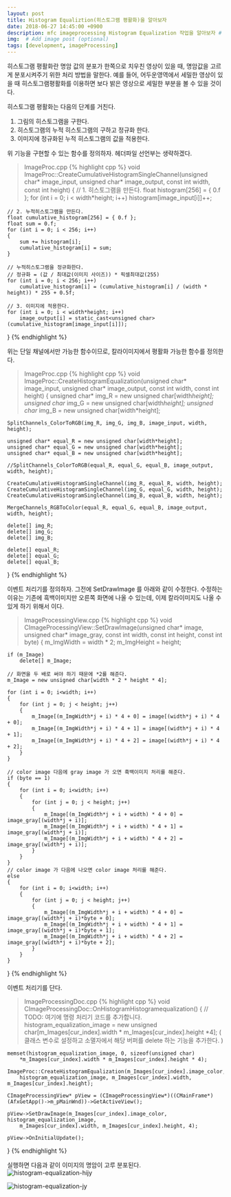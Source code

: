 ```yaml
---
layout: post
title: Histogram Equaliztion(히스토그램 평활화)을 알아보자
date: 2018-06-27 14:45:00 +0900
description: mfc imageprocessing Histogram Equalization 작업을 알아보자 # Add post description (optional)
img:  # Add image post (optional)
tags: [development, imageProcessing]
---
```


히스토그램 평활화란 명암 값의 분포가 한쪽으로 치우친 영상이 있을 때,
명암값을 고르게 분포시켜주기 위한 처리 방법을 말한다. 예를 들어, 어두운영역에서 세밀한 영상이 있을 때 히스토그램평활화를 이용하면 보다 밝은 영상으로 세밀한 부분을 볼 수 있을 것이다.

히스토그램 평활화는 다음의 단계를 거친다.

1. 그림의 히스토그램을 구한다.
2. 히스토그램의 누적 히스토그램의 구하고 정규화 한다.
3. 이미지에 정규화된 누적 히스토그램의 값을 적용한다.

위 기능을 구현할 수 있는 함수를 정의하자. 헤더파일 선언부는 생략하겠다.

> ImageProc.cpp
{% highlight cpp %}
void ImageProc::CreateCumulativeHistogramSingleChannel(unsigned char* image_input,
	unsigned char* image_output, const int width, const int height)
{
	// 1. 히스토그램을 만든다.
	float histogram[256] = { 0.f };
	for (int i = 0; i < width*height; i++)
		histogram[image_input[i]]++;

	// 2. 누적히스토그램을 만든다.
	float cumulative_histogram[256] = { 0.f };
	float sum = 0.f;
	for (int i = 0; i < 256; i++)
	{
		sum += histogram[i];
		cumulative_histogram[i] = sum;
	}

	// 누적히스토그램을 정규화한다.
	// 정규화 = (값 / 최대값(이미지 사이즈)) * 픽셀최대값(255)
	for (int i = 0; i < 256; i++)
		cumulative_histogram[i] = (cumulative_histogram[i] / (width * height)) * 255 + 0.5f;

	// 3. 이미지에 적용한다.
	for (int i = 0; i < width*height; i++)
		image_output[i] = static_cast<unsigned char>(cumulative_histogram[image_input[i]]);

}
{% endhighlight %}

위는 단일 채널에서만 가능한 함수이므로, 칼라이미지에서 평활화 가능한 함수를 정의한다.
 > ImageProc.cpp
 {% highlight cpp %}
 void ImageProc::CreateHistogramEqualization(unsigned char* image_input,
	unsigned char* image_output, const int width, const int height)
{
	unsigned char* img_R = new unsigned char[width*height];
	unsigned char* img_G = new unsigned char[width*height];
	unsigned char* img_B = new unsigned char[width*height];

	SplitChannels_ColorToRGB(img_R, img_G, img_B, image_input, width, height);

	unsigned char* equal_R = new unsigned char[width*height];
	unsigned char* equal_G = new unsigned char[width*height];
	unsigned char* equal_B = new unsigned char[width*height];

	//SplitChannels_ColorToRGB(equal_R, equal_G, equal_B, image_output, width, height);

	CreateCumulativeHistogramSingleChannel(img_R, equal_R, width, height);
	CreateCumulativeHistogramSingleChannel(img_G, equal_G, width, height);
	CreateCumulativeHistogramSingleChannel(img_B, equal_B, width, height);

	MergeChannels_RGBToColor(equal_R, equal_G, equal_B, image_output, width, height);

	delete[] img_R;
	delete[] img_G;
	delete[] img_B;

	delete[] equal_R;
	delete[] equal_G;
	delete[] equal_B;
}
 {% endhighlight %}

 이벤트 처리기를 정의하자. 그전에 SetDrawImage 를 아래와 같이 수정한다.
 수정하는 이유는 기존에 흑백이미지만 오른쪽 화면에 나올 수 있는데, 이제 칼라이미지도 나올 수 있게
 하기 위해서 이다.

 > ImageProcessingView.cpp
 {% highlight cpp %}
 void CImageProcessingView::SetDrawImage(unsigned char* image, unsigned char* image_gray,
	const int width, const int height, const int byte)
{
	m_ImgWidth = width * 2;
	m_ImgHeight = height;

	if (m_Image)
		delete[] m_Image;

	// 화면을 두 배로 써야 하기 때문에 *2를 해준다.
	m_Image = new unsigned char[width * 2 * height * 4];

	for (int i = 0; i<width; i++)
	{
		for (int j = 0; j < height; j++)
		{
			m_Image[(m_ImgWidth*j + i) * 4 + 0] = image[(width*j + i) * 4 + 0];
			m_Image[(m_ImgWidth*j + i) * 4 + 1] = image[(width*j + i) * 4 + 1];
			m_Image[(m_ImgWidth*j + i) * 4 + 2] = image[(width*j + i) * 4 + 2];
		}
	}

	// color image 다음에 gray image 가 오면 흑백이미지 처리를 해준다.
	if (byte == 1)
	{
		for (int i = 0; i<width; i++)
		{
			for (int j = 0; j < height; j++)
			{
				m_Image[(m_ImgWidth*j + i + width) * 4 + 0] = image_gray[(width*j + i)];
				m_Image[(m_ImgWidth*j + i + width) * 4 + 1] = image_gray[(width*j + i)];
				m_Image[(m_ImgWidth*j + i + width) * 4 + 2] = image_gray[(width*j + i)];
			}
		}
	}
    // color image 가 다음에 나오면 color image 처리를 해준다.
	else
	{
		for (int i = 0; i<width; i++)
		{
			for (int j = 0; j < height; j++)
			{
				m_Image[(m_ImgWidth*j + i + width) * 4 + 0] = image_gray[(width*j + i)*byte + 0];
				m_Image[(m_ImgWidth*j + i + width) * 4 + 1] = image_gray[(width*j + i)*byte + 1];
				m_Image[(m_ImgWidth*j + i + width) * 4 + 2] = image_gray[(width*j + i)*byte + 2];
			}
		}
	}
	
}
 {% endhighlight %}

 이벤트 처리기를 단다.

 > ImageProcessingDoc.cpp
 {% highlight cpp %}
 void CImageProcessingDoc::OnHistogramHistogramequalization()
{
	// TODO: 여기에 명령 처리기 코드를 추가합니다.
	histogram_equalization_image =
		new unsigned char[m_Images[cur_index].width * m_Images[cur_index].height *4]; 
        ( 클래스 변수로 설정하고 소멸자에서 해당 버퍼를 delete 하는 기능을 추가한다. )

	memset(histogram_equalization_image, 0, sizeof(unsigned char)
		*m_Images[cur_index].width * m_Images[cur_index].height * 4);

	ImageProc::CreateHistogramEqualization(m_Images[cur_index].image_color,
		histogram_equalization_image, m_Images[cur_index].width, m_Images[cur_index].height);

	CImageProcessingView* pView = (CImageProcessingView*)((CMainFrame*)(AfxGetApp()->m_pMainWnd))->GetActiveView();

	pView->SetDrawImage(m_Images[cur_index].image_color, histogram_equalization_image,
		m_Images[cur_index].width, m_Images[cur_index].height, 4);

	pView->OnInitialUpdate();
}
 {% endhighlight %}

 실행하면 다음과 같이 이미지의 명암이 고루 분포된다.
 ![histogram-equalization-hijy]({{"/assets/img/imageProcessing/histogram-equalization-hijy.jpg"}})

 
 ![histogram-equalization-jy]({{"/assets/img/imageProcessing/histogram-equalization-jy.jpg"}})